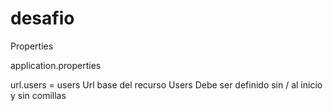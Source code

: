 # desafio


Properties

application.properties

url.users = users
Url base del recurso Users
Debe ser definido sin / al inicio y sin comillas
